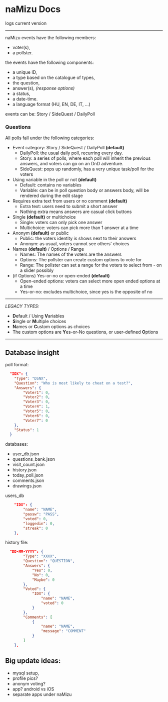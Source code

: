 # naMizu Docs

logs current version

---

naMizu events have the following members: 

- voter(s), 
- a pollster.

the events have the following components: 

- a unique ID, 
- a type based on the catalogue of types, 
- the question, 
- answer(s), *(response options)*
- a status, 
- a date-time.
- a language format (HU, EN, DE, IT, ...)

events can be: Story / SideQuest / DailyPoll

### Questions

All polls fall under the following categories:

- Event category: Story / SideQuest / DailyPoll **(default)**
    - DailyPoll: the usual daily poll, recurring every day.
    - Story: a series of polls, where each poll will inherit the previous answers, and voters can go on an DnD adventure.
    - SideQuest: pops up randomly, has a very unique task/poll for the voters
- Using variable in the poll or not **(default)**
    - Default: contains no variables
    - Variable: can be in poll question body or answers body, will be rendered during the edit stage
- Requires extra text from users or no comment **(default)**
    - Extra text: users need to submit a short answer
    - Nothing extra means answers are casual click buttons
- Single **(default)** or multichoice
    - Single: voters can only pick one answer
    - Multichoice: voters can pick more than 1 answer at a time
- Anonym **(default)** or public 
    - Public: the voters identity is shows next to their answers
    - Anonym: as usual, voters cannot see others' choices
- Names **(default)** / Options / Range
    - Names: The names of the voters are the answers
    - Options: The pollster can create custom options to vote for
    - Range: The pollster can set a range for the voters to select from - on a slider possibly
- (if Options) Yes-or-no or open-ended **(default)**
    - Open-ended options: voters can select more open ended options at a time
    - Yes-or-no: excludes multichoice, since yes is the opposite of no

---

*LEGACY TYPES:*

- **D**efault / Using **V**ariables
- **S**ingle or **M**ultiple choices
- **N**ames or **C**ustom options as choices
- The custom options are **Y**es-or-No questions, or user-defined **O**ptions

---

## Database insight

poll format:

```json
  "IDX": {
    "Type": "DSNX",
    "Question": "Who is most likely to cheat on a test?",
    "Answers": {
        "Voter1": 0,
        "Voter2": 0,
        "Voter3": 0,
        "Voter4": 1,
        "Voter5": 0,
        "Voter6": 0,
        "Voter7": 0
    },
    "Status": 1
  }
```

databases:

- user_db.json
- questions_bank.json
- visit_count.json
- history.json
- today_poll.json
- comments.json
- drawings.json

users_db

```json
    "IDX": {
        "name": "NAME",
        "passw": "PASS",
        "voted": 0,
        "loggedin": 0,
        "streak": 0
    },
```

history file:

```json
  "DD-MM-YYYY": {
        "Type": "XXXX",
        "Question": "QUESTION",
        "Answers": {
            "Yes": 0,
            "No": 0,
            "Maybe": 0
        },
        "Voted": {
            "IDX": {
                "name": "NAME",
                "voted": 0
            }
        },
        "Comments": [
            {
                "name": "NAME",
                "message": "COMMENT"
            }
        ]
    },
```


## Big update ideas:

- mysql setup,
- profile pics?
- anonym voting?
- app? android vs iOS
- separate apps under naMizu